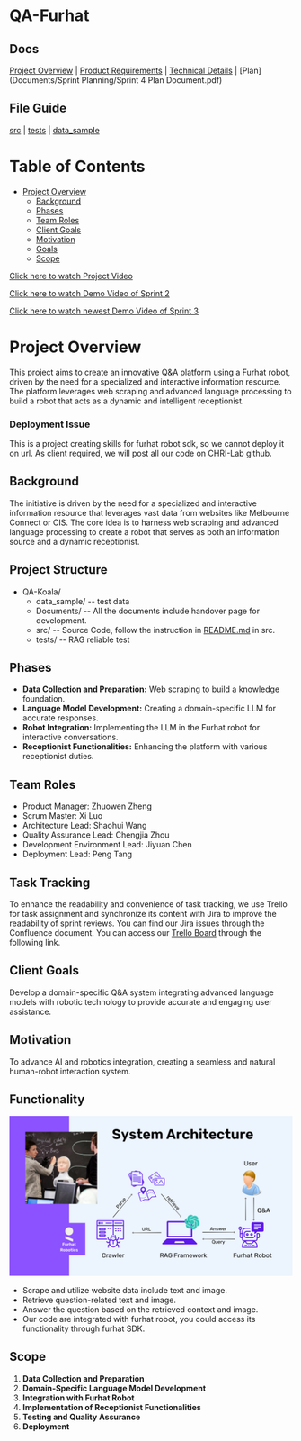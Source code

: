 # QA-Furhat
## Docs
 [Project Overview](Documents/Project%20Overview.pdf) | [Product Requirements](Documents/Product%20requirements.pdf) | [Technical Details](Documents/Technical%20Details.pdf) | [Plan](Documents/Sprint Planning/Sprint 4 Plan Document.pdf) 

## File Guide
[src](src/README.md) | [tests](tests/README.md) | [data_sample](data_sample/project_test_case.json)

# Table of Contents

- [Project Overview](#project-overview)
  * [Background](#background)
  * [Phases](#phases)
  * [Team Roles](#team-roles)
  * [Client Goals](#client-goals)
  * [Motivation](#motivation)
  * [Goals](#goals)
  * [Scope](#scope)

[Click here to watch Project Video](https://youtu.be/93wi30PJB9A)

[Click here to watch Demo Video of Sprint 2](https://www.youtube.com/watch?v=TUybeMc36Tc)

[Click here to watch newest Demo Video of Sprint 3](https://www.youtube.com/watch?v=3pd7kKd3OR4)

# Project Overview

This project aims to create an innovative Q&A platform using a Furhat robot, driven by the need for a specialized and interactive information resource. The platform leverages web scraping and advanced language processing to build a robot that acts as a dynamic and intelligent receptionist.
### Deployment Issue
This is a project creating skills for furhat robot sdk, so we cannot deploy it on url. As client required, we will post all our code on CHRI-Lab github.

## Background

The initiative is driven by the need for a specialized and interactive information resource that leverages vast data from websites like Melbourne Connect or CIS. The core idea is to harness web scraping and advanced language processing to create a robot that serves as both an information source and a dynamic receptionist.

## Project Structure
- QA-Koala/
  - data_sample/ -- test data
  - Documents/ -- All the documents include handover page for development.
  - src/ -- Source Code, follow the instruction in [README.md](src/README.md) in src.
  - tests/ -- RAG reliable test
## Phases

- **Data Collection and Preparation:** Web scraping to build a knowledge foundation.
- **Language Model Development:** Creating a domain-specific LLM for accurate responses.
- **Robot Integration:** Implementing the LLM in the Furhat robot for interactive conversations.
- **Receptionist Functionalities:** Enhancing the platform with various receptionist duties.

## Team Roles

- Product Manager: Zhuowen Zheng
- Scrum Master: Xi Luo
- Architecture Lead: Shaohui Wang
- Quality Assurance Lead: Chengjia Zhou
- Development Environment Lead: Jiyuan Chen
- Deployment Lead: Peng Tang

## Task Tracking

To enhance the readability and convenience of task tracking, we use Trello for task assignment and synchronize its content with Jira to improve the readability of sprint reviews. You can find our Jira issues through the Confluence document. You can access our [Trello Board](https://trello.com/b/nKf5DVec/furhat-project) through the following link.

## Client Goals

Develop a domain-specific Q&A system integrating advanced language models with robotic technology to provide accurate and engaging user assistance.

## Motivation

To advance AI and robotics integration, creating a seamless and natural human-robot interaction system.

## Functionality
![Alt text](./src/images/Structure%20of%20proj.png)

- Scrape and utilize website data include text and image.
- Retrieve question-related text and image.
- Answer the question based on the retrieved context and image.
- Our code are integrated with furhat robot, you could access its functionality through furhat SDK.

## Scope

1. **Data Collection and Preparation**
2. **Domain-Specific Language Model Development**
3. **Integration with Furhat Robot**
4. **Implementation of Receptionist Functionalities**
5. **Testing and Quality Assurance**
6. **Deployment**

